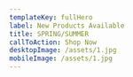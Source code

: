 ```yaml
---
templateKey: fullHero
label: New Products Available
title: SPRING/SUMMER
callToAction: Shop Now
desktopImage: /assets/1.jpg
mobileImage: /assets/1.jpg
---
```


